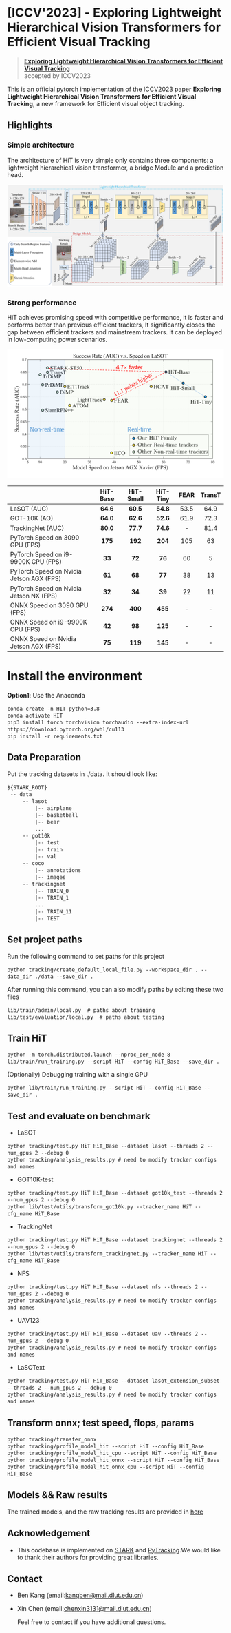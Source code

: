 # [ICCV'2023] - Exploring Lightweight Hierarchical Vision Transformers for Efficient Visual Tracking

> [**Exploring Lightweight Hierarchical Vision Transformers for Efficient Visual Tracking**](http://arxiv.org/abs/2308.06904)<br>
> accepted by ICCV2023<br>

This is an official pytorch implementation of the ICCV2023 paper **Exploring Lightweight Hierarchical Vision Transformers for Efficient Visual Tracking**, a new framework for Efficient visual object tracking.



## Highlights

### Simple architecture 

The architecture of HiT is very simple only contains three components: a lightweight hierarchical vision transformer, a bridge Module and a prediction head.

![HiT_Framework](tracking/Framework.png)

### Strong performance

HiT achieves promising speed with competitive performance, it is faster and performs better than previous efficient trackers, It significantly closes the gap between efficient trackers and mainstream trackers. It can be deployed in low-computing power scenarios.

![HiT_Framework](tracking/compare.png)

|                                           | HiT-Base | HiT-Small | HiT-Tiny | FEAR | TransT |
| :---------------------------------------- | :------: | :-------: | :------: | :--: | :----: |
| LaSOT (AUC)                               | **64.6** | **60.5**  | **54.8** | 53.5 |  64.9  |
| GOT-10K (AO)                              | **64.0** | **62.6**  | **52.6** | 61.9 |  72.3  |
| TrackingNet (AUC)                         | **80.0** | **77.7**  | **74.6** |  -   |  81.4  |
| PyTorch Speed on 3090 GPU (FPS)           | **175**  |  **192**  | **204**  | 105  |   63   |
| PyTorch Speed on i9-9900K CPU (FPS)       |  **33**  |  **72**   |  **76**  |  60  |   5    |
| PyTorch Speed on Nvidia  Jetson AGX (FPS) |  **61**  |  **68**   |  **77**  |  38  |   13   |
| PyTorch Speed on Nvidia  Jetson NX (FPS)  |  **32**  |  **34**   |  **39**  |  22  |   11   |
| ONNX Speed on 3090 GPU (FPS)              | **274**  |  **400**  | **455**  |  -   |   -    |
| ONNX Speed on i9-9900K CPU (FPS)          |  **42**  |  **98**   | **125**  |  -   |   -    |
| ONNX Speed on Nvidia  Jetson AGX (FPS)    |  **75**  |  **119**  | **145**  |  -   |   -    |



# Install the environment

**Option1**: Use the Anaconda

```
conda create -n HIT python=3.8
conda activate HIT
pip3 install torch torchvision torchaudio --extra-index-url https://download.pytorch.org/whl/cu113
pip install -r requirements.txt
```

## Data Preparation
Put the tracking datasets in ./data. It should look like:
   ```
   ${STARK_ROOT}
    -- data
        -- lasot
            |-- airplane
            |-- basketball
            |-- bear
            ...
        -- got10k
            |-- test
            |-- train
            |-- val
        -- coco
            |-- annotations
            |-- images
        -- trackingnet
            |-- TRAIN_0
            |-- TRAIN_1
            ...
            |-- TRAIN_11
            |-- TEST
   ```
## Set project paths
Run the following command to set paths for this project
```
python tracking/create_default_local_file.py --workspace_dir . --data_dir ./data --save_dir .
```
After running this command, you can also modify paths by editing these two files
```
lib/train/admin/local.py  # paths about training
lib/test/evaluation/local.py  # paths about testing
```

## Train HiT
```
python -m torch.distributed.launch --nproc_per_node 8 lib/train/run_training.py --script HiT --config HiT_Base --save_dir .
```
(Optionally) Debugging training with a single GPU
```
python lib/train/run_training.py --script HiT --config HiT_Base --save_dir .
```

## Test and evaluate on benchmark
- LaSOT
```
python tracking/test.py HiT HiT_Base --dataset lasot --threads 2 --num_gpus 2 --debug 0
python tracking/analysis_results.py # need to modify tracker configs and names
```
- GOT10K-test
```
python tracking/test.py HiT HiT_Base --dataset got10k_test --threads 2 --num_gpus 2 --debug 0
python lib/test/utils/transform_got10k.py --tracker_name HiT --cfg_name HiT_Base
```
- TrackingNet
```
python tracking/test.py HiT HiT_Base --dataset trackingnet --threads 2 --num_gpus 2 --debug 0
python lib/test/utils/transform_trackingnet.py --tracker_name HiT --cfg_name HiT_Base
```
- NFS
```
python tracking/test.py HiT HiT_Base --dataset nfs --threads 2 --num_gpus 2 --debug 0
python tracking/analysis_results.py # need to modify tracker configs and names
```
- UAV123

```
python tracking/test.py HiT HiT_Base --dataset uav --threads 2 --num_gpus 2 --debug 0
python tracking/analysis_results.py # need to modify tracker configs and names
```

- LaSOText

```
python tracking/test.py HiT HiT_Base --dataset lasot_extension_subset --threads 2 --num_gpus 2 --debug 0
python tracking/analysis_results.py # need to modify tracker configs and names
```



## Transform onnx; test speed, flops, params

```
python tracking/transfer_onnx
python tracking/profile_model_hit --script HiT --config HiT_Base
python tracking/profile_model_hit_cpu --script HiT --config HiT_Base 
python tracking/profile_model_hit_onnx --script HiT --config HiT_Base
python tracking/profile_model_hit_onnx_cpu --script HiT --config HiT_Base
```



## Models && Raw results

The trained models, and the raw tracking results are provided in [here](https://drive.google.com/drive/folders/15VTIJnUtJTdU6TcmGOixSEcErYV-h_xL?usp=sharing)



## Acknowledgement

* This codebase is implemented on [STARK](https://github.com/researchmm/Stark) and [PyTracking](https://github.com/visionml/pytracking).We would like to thank their authors for providing great libraries.

  

## Contact

* Ben Kang (email:kangben@mail.dlut.edu.cn)
* Xin Chen (email:chenxin3131@mail.dlut.edu.cn)

   Feel free to contact if you have additional questions.
